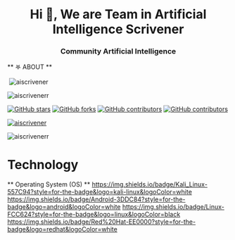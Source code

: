 <h1 align="center">Hi 👋, We are Team in Artificial Intelligence Scrivener</h1>
<h3 align="center">Community Artificial Intelligence</h3>

** 𖤐  ABOUT **

<p>&nbsp;<img align="center" src="https://github-readme-stats.vercel.app/api?username=aiscrivener&show_icons=true&locale=en" alt="aiscrivener" /></p>


<p align="left"> <img src="https://komarev.com/ghpvc/?username=aiscrivenerr&label=Profile%20views&color=0e75b6&style=flat" alt="aiscrivenerr" /> </p>

[![GitHub stars](https://img.shields.io/github/stars/themlphdstudent/awesome-github-profile-readme-templates.svg)](https://github.com/aiscrivener/awesome-github-profile-readme-templates/stargazers)
[![GitHub forks](https://img.shields.io/github/forks/themlphdstudent/awesome-github-profile-readme-templates.svg?color=blue)](https://github.com/aiscrivener/awesome-github-profile-readme-templates/network)
[![GitHub contributors](https://img.shields.io/github/contributors/themlphdstudent/awesome-github-profile-readme-templates.svg?color=blue)](https://github.com/aiscrivener/awesome-github-profile-readme-templates/network)
[![GitHub contributors](https://img.shields.io/github/contributors/themlphdstudent/awesome-github-profile-readme-templates.svg?color=blue)](https://github.com/aiscrivener/awesome-github-profile-readme-templates/network)

<p align="left"> <a href="https://github.com/ryo-ma/github-profile-trophy"><img src="https://github-profile-trophy.vercel.app/?username=azharkhaibar" alt="aiscrivener" /></a> </p>

<p><img align="center" src="https://github-readme-streak-stats.herokuapp.com/?user=aiscrivener&" alt="aiscrivenerr" /></p>

# Technology
** Operating System (OS) **
https://img.shields.io/badge/Kali_Linux-557C94?style=for-the-badge&logo=kali-linux&logoColor=white
https://img.shields.io/badge/Android-3DDC84?style=for-the-badge&logo=android&logoColor=white
https://img.shields.io/badge/Linux-FCC624?style=for-the-badge&logo=linux&logoColor=black
https://img.shields.io/badge/Red%20Hat-EE0000?style=for-the-badge&logo=redhat&logoColor=white

